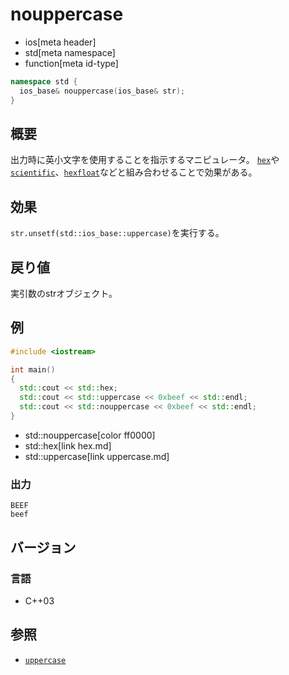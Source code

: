 # nouppercase
* ios[meta header]
* std[meta namespace]
* function[meta id-type]

```cpp
namespace std {
  ios_base& nouppercase(ios_base& str);
}
```

## 概要
出力時に英小文字を使用することを指示するマニピュレータ。
[`hex`](hex.md)や[`scientific`](scientific.md)、[`hexfloat`](hexfloat.md)などと組み合わせることで効果がある。

## 効果
`str.unsetf(std::ios_base::uppercase)`を実行する。

## 戻り値
実引数のstrオブジェクト。

## 例
```cpp example
#include <iostream>

int main()
{
  std::cout << std::hex;
  std::cout << std::uppercase << 0xbeef << std::endl;
  std::cout << std::nouppercase << 0xbeef << std::endl;
}
```
* std::nouppercase[color ff0000]
* std::hex[link hex.md]
* std::uppercase[link uppercase.md]

### 出力
```
BEEF
beef
```

## バージョン
### 言語
- C++03

## 参照
- [`uppercase`](uppercase.md)
